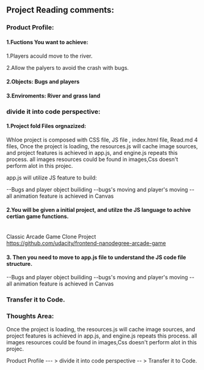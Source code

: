## Project Reading comments:

### Product Profile:

#### 1.Fuctions You want to achieve:

1.Players acould move to the river.

2.Allow the palyers to avoid the crash with bugs.

#### 2.Objects: Bugs and players

#### 3.Enviroments: River and grass land

### divide it into code perspective:

#### 1.Project fold Files orgnazized:

Whloe project is composed with CSS file, JS file , index.html file, Read.md 4 files, 
Once the project is loading, the resources.js will cache  image sources, and project features is achieved in 
app.js, and engine.js repeats this process. all images resources could be found in images,Css doesn't perform alot 
in this projec.

app.js will utilize JS feature to build:

--Bugs and player object builiding
--bugs's moving and player's moving
--all animation feature is achieved in Canvas

#### 2.You will be given a initial  project, and utilze the JS language to achive certian game functions.
<br>Classic Arcade Game Clone Project
<br>https://github.com/udacity/frontend-nanodegree-arcade-game

#### 3. Then you need to move to app.js file to understand the JS code file structure.
--Bugs and player object builiding
--bugs's moving and player's moving
--all animation feature is achieved in Canvas

### Transfer it to Code.

### Thoughts Area:
Once the project is loading, the resources.js will cache  image sources, and project features is achieved in 
app.js, and engine.js repeats this process. all images resources could be found in images,Css doesn't perform alot 
in this projec.

Product Profile --- > divide it into code perspective -- > Transfer it to Code.
